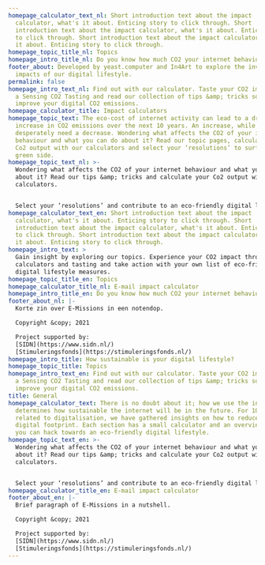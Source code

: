 ```yaml
---
homepage_calculator_text_nl: Short introduction text about the impact
  calculator, what's it about. Enticing story to click through. Short
  introduction text about the impact calculator, what's it about. Enticing story
  to click through. Short introduction text about the impact calculator, what's
  it about. Enticing story to click through.
homepage_topic_title_nl: Topics
homepage_intro_title_nl: Do you know how much CO2 your internet behaviour produces?
footer_about: Developed by yeast.computer and In4Art to explore the invisible
  impacts of our digital lifestyle.
permalink: false
homepage_intro_text_nl: Find out with our calculator. Taste your CO2 impact with
  a Sensing CO2 Tasting and read our collection of tips &amp; tricks so you can
  improve your digital CO2 emissions.
homepage_calculator_title: Impact calculators
homepage_topic_text: The eco-cost of internet activity can lead to a drastic
  increase in CO2 emissions over the next 10 years. An increase, while we so
  desperately need a decrease. Wondering what affects the CO2 of your internet
  behaviour and what you can do about it? Read our topic pages, calculate your
  Co2 output with our calculators and select your ‘resolutions’ to surf on the
  green side.
homepage_topic_text_nl: >-
  Wondering what affects the CO2 of your internet behaviour and what you can do
  about it? Read our tips &amp; tricks and calculate your Co2 output with our
  calculators.


  Select your ‘resolutions’ and contribute to an eco-friendly digital lifestyle
homepage_calculator_text_en: Short introduction text about the impact
  calculator, what's it about. Enticing story to click through. Short
  introduction text about the impact calculator, what's it about. Enticing story
  to click through. Short introduction text about the impact calculator, what's
  it about. Enticing story to click through.
homepage_intro_text: >
  Gain insight by exploring our topics. Experience your CO2 impact through our
  calculators and tasting and take action with your own list of eco-friendly
  digital lifestyle measures. 
homepage_topic_title_en: Topics
homepage_calculator_title_nl: E-mail impact calculator
homepage_intro_title_en: Do you know how much CO2 your internet behaviour produces?
footer_about_nl: |-
  Korte zin over E-Missions in een notendop.

  Copyright &copy; 2021

  Project supported by:
  [SIDN](https://www.sidn.nl/)
  [Stimuleringsfonds](https://stimuleringsfonds.nl/)
homepage_intro_title: How sustainable is your digital lifestyle?
homepage_topic_title: Topics
homepage_intro_text_en: Find out with our calculator. Taste your CO2 impact with
  a Sensing CO2 Tasting and read our collection of tips &amp; tricks so you can
  improve your digital CO2 emissions.
title: General
homepage_calculator_text: There is no doubt about it; how we use the internet
  determines how sustainable the internet will be in the future. For 10 topics
  related to digitalisation, we have gathered insights on how to reduce your
  digital footprint. Each section has a small calculator and an overview of ways
  you can hack towards an eco-friendly digital lifestyle.
homepage_topic_text_en: >-
  Wondering what affects the CO2 of your internet behaviour and what you can do
  about it? Read our tips &amp; tricks and calculate your Co2 output with our
  calculators.


  Select your ‘resolutions’ and contribute to an eco-friendly digital lifestyle
homepage_calculator_title_en: E-mail impact calculator
footer_about_en: |-
  Brief paragraph of E-Missions in a nutshell.

  Copyright &copy; 2021

  Project supported by:
  [SIDN](https://www.sidn.nl/)
  [Stimuleringsfonds](https://stimuleringsfonds.nl/)
---
```

